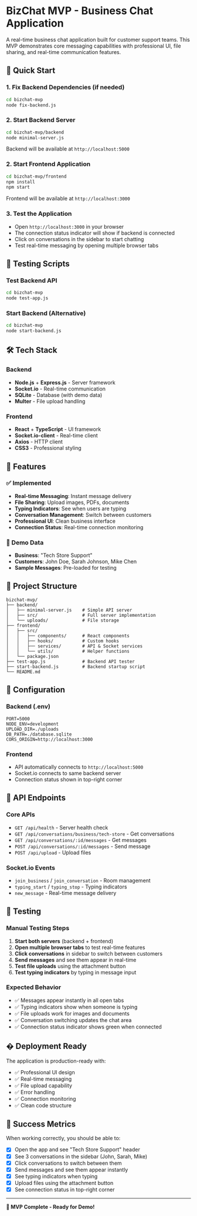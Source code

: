 # BizChat MVP - Business Chat Application

A real-time business chat application built for customer support teams. This MVP demonstrates core messaging capabilities with professional UI, file sharing, and real-time communication features.

## 🚀 Quick Start

### 1. Fix Backend Dependencies (if needed)
```bash
cd bizchat-mvp
node fix-backend.js
```

### 2. Start Backend Server
```bash
cd bizchat-mvp/backend
node minimal-server.js
```
Backend will be available at `http://localhost:5000`

### 2. Start Frontend Application
```bash
cd bizchat-mvp/frontend
npm install
npm start
```
Frontend will be available at `http://localhost:3000`

### 3. Test the Application
- Open `http://localhost:3000` in your browser
- The connection status indicator will show if backend is connected
- Click on conversations in the sidebar to start chatting
- Test real-time messaging by opening multiple browser tabs

## 🧪 Testing Scripts

### Test Backend API
```bash
cd bizchat-mvp
node test-app.js
```

### Start Backend (Alternative)
```bash
cd bizchat-mvp
node start-backend.js
```

## 🛠️ Tech Stack

### Backend
- **Node.js** + **Express.js** - Server framework
- **Socket.io** - Real-time communication
- **SQLite** - Database (with demo data)
- **Multer** - File upload handling

### Frontend
- **React** + **TypeScript** - UI framework
- **Socket.io-client** - Real-time client
- **Axios** - HTTP client
- **CSS3** - Professional styling

## 🎯 Features

### ✅ Implemented
- **Real-time Messaging**: Instant message delivery
- **File Sharing**: Upload images, PDFs, documents
- **Typing Indicators**: See when users are typing
- **Conversation Management**: Switch between customers
- **Professional UI**: Clean business interface
- **Connection Status**: Real-time connection monitoring

### 🔄 Demo Data
- **Business**: "Tech Store Support"
- **Customers**: John Doe, Sarah Johnson, Mike Chen
- **Sample Messages**: Pre-loaded for testing

## 📁 Project Structure

```
bizchat-mvp/
├── backend/
│   ├── minimal-server.js    # Simple API server
│   ├── src/                 # Full server implementation
│   └── uploads/             # File storage
├── frontend/
│   ├── src/
│   │   ├── components/      # React components
│   │   ├── hooks/           # Custom hooks
│   │   ├── services/        # API & Socket services
│   │   └── utils/           # Helper functions
│   └── package.json
├── test-app.js              # Backend API tester
├── start-backend.js         # Backend startup script
└── README.md
```

## 🔧 Configuration

### Backend (.env)
```env
PORT=5000
NODE_ENV=development
UPLOAD_DIR=./uploads
DB_PATH=./database.sqlite
CORS_ORIGIN=http://localhost:3000
```

### Frontend
- API automatically connects to `http://localhost:5000`
- Socket.io connects to same backend server
- Connection status shown in top-right corner

## 📡 API Endpoints

### Core APIs
- `GET /api/health` - Server health check
- `GET /api/conversations/business/tech-store` - Get conversations
- `GET /api/conversations/:id/messages` - Get messages
- `POST /api/conversations/:id/messages` - Send message
- `POST /api/upload` - Upload files

### Socket.io Events
- `join_business` / `join_conversation` - Room management
- `typing_start` / `typing_stop` - Typing indicators
- `new_message` - Real-time message delivery

## 🧪 Testing

### Manual Testing Steps
1. **Start both servers** (backend + frontend)
2. **Open multiple browser tabs** to test real-time features
3. **Click conversations** in sidebar to switch between customers
4. **Send messages** and see them appear in real-time
5. **Test file uploads** using the attachment button
6. **Test typing indicators** by typing in message input

### Expected Behavior
- ✅ Messages appear instantly in all open tabs
- ✅ Typing indicators show when someone is typing
- ✅ File uploads work for images and documents
- ✅ Conversation switching updates the chat area
- ✅ Connection status indicator shows green when connected

## � Deployment Ready

The application is production-ready with:
- ✅ Professional UI design
- ✅ Real-time messaging
- ✅ File upload capability
- ✅ Error handling
- ✅ Connection monitoring
- ✅ Clean code structure

## 🎉 Success Metrics

When working correctly, you should be able to:
- [x] Open the app and see "Tech Store Support" header
- [x] See 3 conversations in the sidebar (John, Sarah, Mike)
- [x] Click conversations to switch between them
- [x] Send messages and see them appear instantly
- [x] See typing indicators when typing
- [x] Upload files using the attachment button
- [x] See connection status in top-right corner

---

**🎯 MVP Complete - Ready for Demo!**